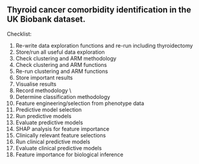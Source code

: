 ## Thyroid cancer comorbidity identification in the UK Biobank dataset.

Checklist:

1. Re-write data exploration functions and re-run including thyroidectomy
2. Store/run all useful data exploration
3. Check clustering and ARM methodology
4. Check clustering and ARM functions
5. Re-run clustering and ARM functions
6. Store important results
7. Visualise results 
8. Record methodology
\
9. Determine classification methodology
10. Feature engineering/selection from phenotype data
11. Predictive model selection
12. Run predictive models
13. Evaluate predictive models 
14. SHAP analysis for feature importance 
15. Clinically relevant feature selections
16. Run clinical predictive models
17. Evaluate clinical predictive models 
18. Feature importance for biological inference 
